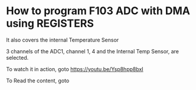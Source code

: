 # How to program F103 ADC with DMA using REGISTERS

It also covers the internal Temperature Sensor

3 channels of the ADC1, channel 1, 4 and the Internal Temp Sensor, are selected.


To watch it in action, goto https://youtu.be/Ysp8hpp8bxI

To Read the content, goto 
